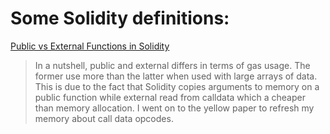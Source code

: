 # Some Solidity definitions:

[Public vs External Functions in Solidity](https://medium.com/@gus_tavo_guim/public-vs-external-functions-in-solidity-b46bcf0ba3ac)

>In a nutshell, public and external differs in terms of gas usage. The former use more than the latter when used with large arrays of data. This is due to the fact that Solidity copies arguments to memory on a public function while external read from calldata which a cheaper than memory allocation. I went on to the yellow paper to refresh my memory about call data opcodes.